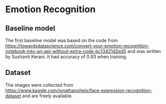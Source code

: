 # Emotion Recognition

## Baseline model
The first baseline model was based on the code from https://towardsdatascience.com/convert-your-emotion-recognition-notebook-into-an-api-without-extra-code-bc13421d2ed5 and was written by Sushanti Kerani.
It had accuracy of 0.93 when training.

## Dataset 
The images were collected from https://www.kaggle.com/jonathanoheix/face-expression-recognition-dataset and are freely available.


